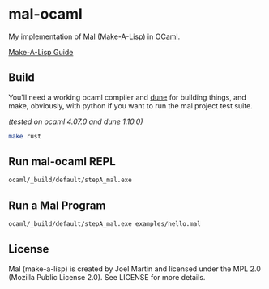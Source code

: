 # mal-ocaml

My implementation of [Mal](https://github.com/kanaka/mal) (Make-A-Lisp) in [OCaml](https://ocaml.org/).

[Make-A-Lisp Guide](https://github.com/kanaka/mal/blob/master/process/guide.md)

## Build

You'll need a working ocaml compiler and [dune](https://dune.build/) for building things, and make, obviously, with python if you want to run the mal project test suite.

*(tested on ocaml 4.07.0 and dune 1.10.0)*

```bash
make rust
```

## Run mal-ocaml REPL

```bash
ocaml/_build/default/stepA_mal.exe
```

## Run a Mal Program

```bash
ocaml/_build/default/stepA_mal.exe examples/hello.mal
```

## License

Mal (make-a-lisp) is created by Joel Martin and licensed under the MPL 2.0 (Mozilla Public License 2.0). See LICENSE for more details.
